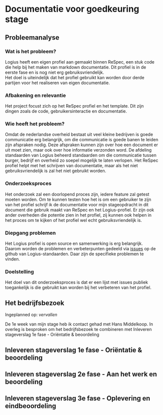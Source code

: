 # Documentatie voor goedkeuring stage

## Probleemanalyse
### Wat is het probleem?
<a>Logius</a> heeft een eigen profiel aan gemaakt binnen <a>ReSpec</a>, een stuk code 
die help bij het maken van markdown documentatie. Dit profiel is in de 
eerste fase en is nog niet erg gebruiksvriendelijk.  
Het doel is uiteindelijk dat het profiel gebruikt kan worden door
derde partijen voor het realiseren van eigen documentatie.

### Afbakening en relevantie
Het project focust zich op het ReSpec profiel en het template. Dit
zijn dingen zoals de code, gebruikersinteractie en documentatie.

### Wie heeft het probleem?
Omdat de nederlandse overheid bestaat uit veel kleine bedrijven is 
goede communicatie erg belangrijk, om die communicatie is goede banen 
te leiden zijn afspraken nodig. Deze afspraken kunnen zijn over hoe
een document er uit moet zien, maar ook over hoe informatie verzonden word. 
De afdeling standaarden van <a>Logius</a> beheerd 
standaarden om die communicatie tussen burger, bedrijf en overheid zo 
soepel mogelijk te laten verlopen. Het <a>ReSpec</a> profiel helpt met het 
schrijven van documentatie, maar als het niet gebruiksvriendelijk is
zal het niet gebruikt worden.

### Onderzoeksproces
Het onderzoek zal een doorlopend proces zijn, iedere feature zal getest moeten 
worden. Om te kunnen testen hoe het is om een gebruiker te zijn van het 
profiel schrijf ik de documentatie voor mijn stageopdracht in dit document
die gebruik maakt van <a>ReSpec</a> en het Logius-profiel. Er zijn ook 
ander overheden die potentie zien in het profiel, zij kunnen ook
helpen in het proces om te kijken of het profiel wel echt 
gebruiksvriendelijk is.

### Diepgang problemen
Het <a>Logius</a> profiel is open source en samenwerking is erg belangrijk. 
Daarom worden de problemen en verbeterpunten gedeeld via [issues](https://github.com/Logius-standaarden/respec/issues) op de
github van Logius-standaarden. Daar zijn de specifieke problemen te vinden.

### Doelstelling
Het doel van dit onderzoeksproces is dat er een lijst met issues publiek
toegankelijk is die gebruikt kan worden bij het verbeteren van het profiel.

## Het bedrijfsbezoek
Ingeplanned op: *vervallen*

De 1e week van mijn stage heb ik contact gehad met Hans Middelkoop.
In overleg is besproken om het bedrijfsbezoek te combineren met Inleveren stageverslag 1e fase - Oriëntatie & beoordeling 

## Inleveren stageverslag 1e fase - Oriëntatie & beoordeling

## Inleveren stageverslag 2e fase - Aan het werk en beoordeling  

## Inleveren stageverslag 3e fase - Oplevering en eindbeoordeling   
